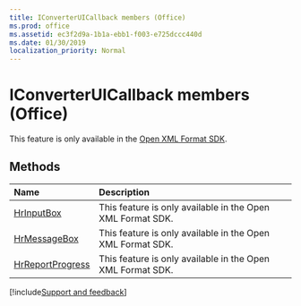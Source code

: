 ```yaml
---
title: IConverterUICallback members (Office)
ms.prod: office
ms.assetid: ec3f2d9a-1b1a-ebb1-f003-e725dccc440d
ms.date: 01/30/2019
localization_priority: Normal
---
```



# IConverterUICallback members (Office)

This feature is only available in the [Open XML Format SDK](https://docs.microsoft.com/office/open-xml/open-xml-sdk).


## Methods

|Name|Description|
|:-----|:-----|
|[HrInputBox](../../Office.IConverterUICallback.HrInputBox.md)|This feature is only available in the Open XML Format SDK.|
|[HrMessageBox](../../Office.IConverterUICallback.HrMessageBox.md)|This feature is only available in the Open XML Format SDK.|
|[HrReportProgress](../../Office.IConverterUICallback.HrReportProgress.md)|This feature is only available in the Open XML Format SDK.|

[!include[Support and feedback](~/includes/feedback-boilerplate.md)]
